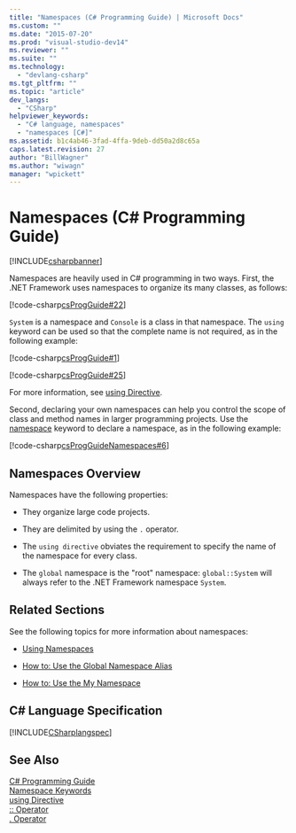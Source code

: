 ```yaml
---
title: "Namespaces (C# Programming Guide) | Microsoft Docs"
ms.custom: ""
ms.date: "2015-07-20"
ms.prod: "visual-studio-dev14"
ms.reviewer: ""
ms.suite: ""
ms.technology: 
  - "devlang-csharp"
ms.tgt_pltfrm: ""
ms.topic: "article"
dev_langs: 
  - "CSharp"
helpviewer_keywords: 
  - "C# language, namespaces"
  - "namespaces [C#]"
ms.assetid: b1c4ab46-3fad-4ffa-9deb-dd50a2d8c65a
caps.latest.revision: 27
author: "BillWagner"
ms.author: "wiwagn"
manager: "wpickett"
---
```

# Namespaces (C# Programming Guide)
[!INCLUDE[csharpbanner](../../../includes/csharpbanner.md)]

Namespaces are heavily used in C# programming in two ways. First, the .NET Framework uses namespaces to organize its many classes, as follows:  
  
 [!code-csharp[csProgGuide#22](../../../snippets/csharp/VS_Snippets_VBCSharp/csProgGuide/CS/progGuide.cs#22)]  
  
 `System` is a namespace and `Console` is a class in that namespace. The `using` keyword can be used so that the complete name is not required, as in the following example:  
  
 [!code-csharp[csProgGuide#1](../../../snippets/csharp/VS_Snippets_VBCSharp/csProgGuide/CS/using.cs#1)]  
  
 [!code-csharp[csProgGuide#25](../../../snippets/csharp/VS_Snippets_VBCSharp/csProgGuide/CS/progGuide.cs#25)]  
  
 For more information, see [using Directive](../../../csharp/language-reference/keywords/using-directive.md).  
  
 Second, declaring your own namespaces can help you control the scope of class and method names in larger programming projects. Use the [namespace](../../../csharp/language-reference/keywords/namespace.md) keyword to declare a namespace, as in the following example:  
  
 [!code-csharp[csProgGuideNamespaces#6](../../../snippets/csharp/VS_Snippets_VBCSharp/csProgGuideNamespaces/CS/Namespaces.cs#6)]  
  
## Namespaces Overview  
 Namespaces have the following properties:  
  
-   They organize large code projects.  
  
-   They are delimited by using the `.` operator.  
  
-   The `using directive` obviates the requirement to specify the name of the namespace for every class.  
  
-   The `global` namespace is the "root" namespace: `global::System` will always refer to the .NET Framework namespace `System`.  
  
## Related Sections  
 See the following topics for more information about namespaces:  
  
-   [Using Namespaces](../../../csharp/programming-guide/namespaces/using-namespaces.md)  
  
-   [How to: Use the Global Namespace Alias](../../../csharp/programming-guide/namespaces/how-to-use-the-global-namespace-alias.md)  
  
-   [How to: Use the My Namespace](../../../csharp/programming-guide/namespaces/how-to-use-the-my-namespace.md)  
  
## C# Language Specification  
 [!INCLUDE[CSharplangspec](../../../includes/csharplangspec-md.md)]  
  
## See Also  
 [C# Programming Guide](../../../csharp/programming-guide/index.md)   
 [Namespace Keywords](../../../csharp/language-reference/keywords/namespace-keywords.md)   
 [using Directive](../../../csharp/language-reference/keywords/using-directive.md)   
 [:: Operator](../../../csharp/language-reference/operators/namespace-alias-qualifer.md)   
 [. Operator](../../../csharp/language-reference/operators/member-access-operator.md)